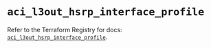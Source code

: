 # `aci_l3out_hsrp_interface_profile`

Refer to the Terraform Registry for docs: [`aci_l3out_hsrp_interface_profile`](https://registry.terraform.io/providers/ciscodevnet/aci/2.17.0/docs/resources/l3out_hsrp_interface_profile).
